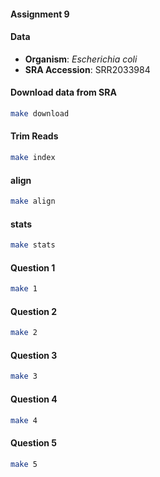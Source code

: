 #### Assignment 9

#### Data 
   - **Organism**: *Escherichia coli*
   - **SRA Accession**: SRR2033984

#### Download data from SRA
```bash
make download
```

#### Trim Reads
```bash
make index
```
#### align 
```bash
make align
```

#### stats
```bash
make stats
```

#### Question 1 
```bash
make 1
```

#### Question 2 
```bash
make 2
```

#### Question 3
```bash
make 3
```

#### Question 4 
```bash
make 4
```

#### Question 5 
```bash
make 5
```
